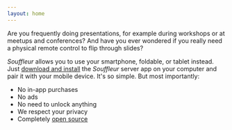 ```yaml
---
layout: home
---
```


<p>
Are you frequently doing presentations, for example during workshops or at meetups and conferences? And have you ever wondered if you really need a physical remote control to flip through slides?
</p>

<p><em>Souffleur</em> allows you to use your smartphone, foldable, or tablet instead. Just <a href="./install.html">download and install</a> the <em>Souffleur</em> server app on your computer and pair it with your mobile device. It's so simple. But most importantly:</p>

<ul>
<li>No in-app purchases</li>
<li>No ads</li>
<li>No need to unlock anything</li>
<li>We respect your privacy</li>
<li>Completely <a href="https://github.com/tkuenneth/souffleur_server">open source</a></li>
</ul>
